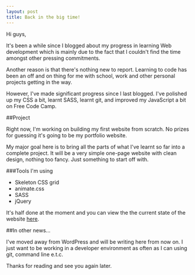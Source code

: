 ```yaml
---
layout: post
title: Back in the big time!
---
```


Hi guys,

It's been a while since I blogged about my progress in learning Web development which is mainly due to the fact that I couldn't find the time amongst other pressing commitments.

Another reason is that there's nothing new to report. Learning to code has been an off and on thing for me with school, work and other personal projects getting in the way.

However, I've made significant progress since I last blogged. I've polished up my CSS a bit, learnt SASS, learnt git, and improved my JavaScript a bit on Free Code Camp.

##Project

Right now, I'm working on building my first website from scratch. No prizes for guessing it's going to be my portfolio website.

My major goal here is to bring all the parts of what I've learnt so far into a complete project. It will be a very simple one-page website with clean design, nothing too fancy. Just something to start off with.

###Tools I'm using

- Skeleton CSS grid
- animate.css
- SASS
- jQuery

It's half done at the moment and you can view the the current state of the website [here]().

##In other news...

I've moved away from WordPress and will be writing here from now on. I just want to be working in a developer environment as often as I can using git, command line e.t.c.

Thanks for reading and see you again later.